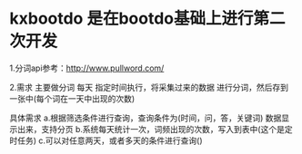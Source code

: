 # kxbootdo 是在bootdo基础上进行第二次开发

1.分词api参考：http://www.pullword.com/



2.需求 
主要做分词
每天 指定时间执行，将采集过来的数据 进行分词，然后存到一张中(每个词在一天中出现的次数)


具体需求
a.根据筛选条件进行查询，查询条件为(时间，问，答，关键词)
    数据显示出来，支持分页
b.系统每天统计一次，词频出现的次数，写入到表中(这个是定时任务)
c.可以对任意两天，或者多天的条件进行查询()



